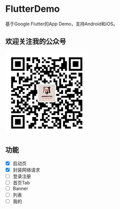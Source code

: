 # FlutterDemo

基于Google Flutter的App Demo，支持Android和iOS。

## 欢迎关注我的公众号
<img src='./screenshots/qrcode.jpg'>

## 功能

- [x] 启动页
- [x] 封装网络请求
- [ ] 登录注册
- [ ] 首页Tab
- [ ] Banner
- [ ] 列表
- [ ] 我的
